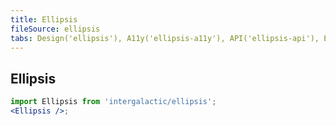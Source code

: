 ```yaml
---
title: Ellipsis
fileSource: ellipsis
tabs: Design('ellipsis'), A11y('ellipsis-a11y'), API('ellipsis-api'), Example('ellipsis-code'), Changelog('ellipsis-changelog')
---
```


## Ellipsis

```jsx
import Ellipsis from 'intergalactic/ellipsis';
<Ellipsis />;
```

<TypesView type="EllipsisProps" :types={...types} />

<script setup>import { data as types } from '@types.data.ts'; </script>
